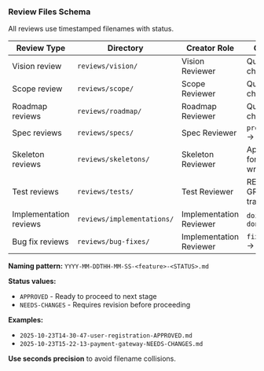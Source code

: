 ### Review Files Schema

All reviews use timestamped filenames with status.

| Review Type | Directory | Creator Role | Gates |
|-------------|-----------|--------------|-------|
| Vision review | `reviews/vision/` | Vision Reviewer | Quality check |
| Scope review | `reviews/scope/` | Scope Reviewer | Quality check |
| Roadmap reviews | `reviews/roadmap/` | Roadmap Reviewer | Quality check |
| Spec reviews | `reviews/specs/` | Spec Reviewer | `proposed/` → `todo/` |
| Skeleton reviews | `reviews/skeletons/` | Skeleton Reviewer | Approves for test writing |
| Test reviews | `reviews/tests/` | Test Reviewer | RED → GREEN transition |
| Implementation reviews | `reviews/implementations/` | Implementation Reviewer | `doing/` → `done/` |
| Bug fix reviews | `reviews/bug-fixes/` | Implementation Reviewer | `fixing/` → `fixed/` |

**Naming pattern:** `YYYY-MM-DDTHH-MM-SS-<feature>-<STATUS>.md`

**Status values:**
- `APPROVED` - Ready to proceed to next stage
- `NEEDS-CHANGES` - Requires revision before proceeding

**Examples:**
- `2025-10-23T14-30-47-user-registration-APPROVED.md`
- `2025-10-23T15-22-13-payment-gateway-NEEDS-CHANGES.md`

**Use seconds precision** to avoid filename collisions.

